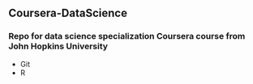 ## Coursera-DataScience

### Repo for data science specialization Coursera course from John Hopkins University

* Git
* R
